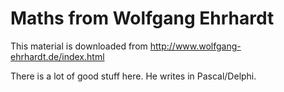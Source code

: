 # Maths from Wolfgang Ehrhardt

This material is downloaded from <http://www.wolfgang-ehrhardt.de/index.html>

There is a lot of good stuff here. He writes in Pascal/Delphi.
